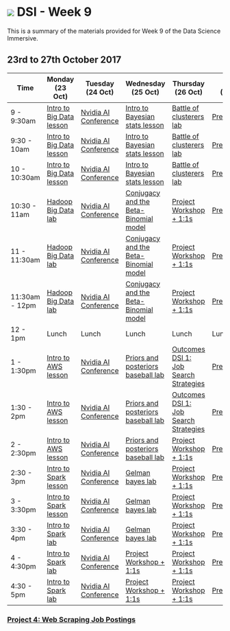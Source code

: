 # ![](https://ga-dash.s3.amazonaws.com/production/assets/logo-9f88ae6c9c3871690e33280fcf557f33.png) DSI - Week 9

This is a summary of the materials provided for Week 9 of the Data Science Immersive.

##  23rd to 27th October 2017

 Time | Monday <br>(23 Oct)     | Tuesday <br>(24 Oct)      | Wednesday <br>(25 Oct)     | Thursday <br>(26 Oct)        | Friday <br>(27 Oct)
------------ | --------------------------- | -------------------------------------- | -------------------------------- | --------------------- | -------------------------
9 - 9:30am       | [Intro to Big Data lesson][2-1.01]            | [Nvidia AI Conference][2-2.0]| [Intro to Bayesian stats lesson][2-2.03]   | [Battle of clusterers lab][2-4.03] |[Presentations][2-5.02]|
9:30 - 10am   | [Intro to Big Data lesson][2-1.01]       | [Nvidia AI Conference][2-2.0] | [Intro to Bayesian stats lesson][2-2.03]| [Battle of clusterers lab][2-4.03]|[Presentations][2-5.02]|
10 - 10:30am    | [Intro to Big Data lesson][2-1.01] | [Nvidia AI Conference][2-2.0]| [Intro to Bayesian stats lesson][2-2.03] | [Battle of clusterers lab][2-4.03]|[Presentations][2-5.01]|
10:30 - 11am     | [Hadoop Big Data lab][2-1.02]  | [Nvidia AI Conference][2-2.0] | [Conjugacy and the Beta-Binomial model][2-3.01]|[Project Workshop + 1:1s][2-4.02] |[Presentations][2-5.02]|
11 - 11:30am     | [Hadoop Big Data lab][2-1.02] | [Nvidia AI Conference][2-2.0]| [Conjugacy and the Beta-Binomial model][2-3.01]| [Project Workshop + 1:1s][2-4.02]|[Presentations][2-5.02]|
11:30am - 12pm     | [Hadoop Big Data lab][2-1.02] | [Nvidia AI Conference][2-2.0]| [Conjugacy and the Beta-Binomial model][2-3.01]| [Project Workshop + 1:1s][2-4.02]|[Presentations][2-5.02]|
12 - 1pm     | Lunch  | Lunch  | Lunch | Lunch  | Lunch |
1 - 1:30pm     | [Intro to AWS lesson][2-1.03] | [Nvidia AI Conference][2-2.0]| [Priors and posteriors baseball lab][2-3.02]| [Outcomes DSI 1: Job Search Strategies][2-4.0]|[Presentations][2-5.02]|
1:30 - 2pm     | [Intro to AWS lesson][2-1.03]  | [Nvidia AI Conference][2-2.0]| [Priors and posteriors baseball lab][2-3.02]| [Outcomes DSI 1: Job Search Strategies][2-4.0]|[Presentations][2-5.02]|
2 - 2:30pm     | [Intro to AWS lesson][2-1.03]  | [Nvidia AI Conference][2-2.0]| [Priors and posteriors baseball lab][2-3.02]| [Project Workshop + 1:1s][2-4.02]|[Presentations][2-5.02]|
2:30 - 3pm     | [Intro to Spark lesson][2-2.01] | [Nvidia AI Conference][2-2.0]| [Gelman bayes lab][2-4.01]| [Project Workshop + 1:1s][2-4.02]|[Presentations][2-5.02]|
3 - 3:30pm     | [Intro to Spark lesson][2-2.01] | [Nvidia AI Conference][2-2.0]| [Gelman bayes lab][2-4.01]| [Project Workshop + 1:1s][2-4.02]|[Presentations][2-5.02]|
3:30 - 4pm     | [Intro to Spark lab][2-2.02] | [Nvidia AI Conference][2-2.0]| [Gelman bayes lab][2-4.01]| [Project Workshop + 1:1s][2-4.02]|[Presentations][2-5.02]|
4 - 4:30pm     | [Intro to Spark lab][2-2.02] | [Nvidia AI Conference][2-2.0]| [Project Workshop + 1:1s][2-3.03]| [Project Workshop + 1:1s][2-4.02]|[Presentations][2-5.02]|
4:30 - 5pm     | [Intro to Spark lab][2-2.02] | [Nvidia AI Conference][2-2.0]| [Project Workshop + 1:1s][2-3.03]| [Project Workshop + 1:1s][2-4.02]|[Presentations][2-5.02]|


### [Project 4: Web Scraping Job Postings](https://git.generalassemb.ly/dsi-sg-01/projects/blob/master/project-four)

[2-1.0]: ../../../tree/master/week-09/1.0-exercise
[2-1.01]: ../../../tree/master/week-09/cloud-intro_to_big_data-lesson
[2-1.02]: ../../../tree/master/week-09/cloud-hadoop_big_data-lab
[2-1.03]: ../../../tree/master/week-09/cloud-intro_to_aws-lesson
[2-1.04]: ../../../tree/master/week-09/
[2-1.041]: ../../../tree/master/week-09/
[2-2.0]: https://www.nvidia.com/en-sg/ai-conference
[2-2.01]: ../../../tree/master/week-09/cloud-intro_to_spark-lesson
[2-2.02]: ../../../tree/master/week-09/cloud-intro_to_spark-lab
[2-2.03]: ../../../tree/master/week-09/bayes-intro_to_bayesian_stats-lesson
[2-2.04]: ../../../tree/master/week-09/
[2-2.05]: ../../../tree/master/week-09/
[2-3.0]: ../../../tree/master/week-09/3.0-exercise
[2-3.01]: ../../../tree/master/week-09/bayes-conjugacy_beta_binomial-lesson
[2-3.02]: ../../../tree/master/week-09/bayes-priors_posteriors_baseball-lab
[2-3.03]:https://git.generalassemb.ly/dsi-sg-01/projects/blob/master/project-four
[2-3.04]:../../../tree/master/week-09/
[2-4.0]: ../../../tree/master/week-09/4.0-exercise
[2-4.01]: ../../../tree/master/week-09/bayes-gelman_election-lab
[2-4.02]:https://git.generalassemb.ly/dsi-sg-01/projects/blob/master/project-four
[2-4.03]:https://git.generalassemb.ly/dsi-sg-01/classes/tree/master/week-08/clustering-battle_of_clusterers-lab
[2-4.04]:https://git.generalassemb.ly/dsi-sg-01/projects/blob/master/project-four
[2-4.05]:https://git.generalassemb.ly/dsi-sg-01/projects/blob/master/project-four
[2-5.0]: ../../../tree/master/week-09/5.0-exercise
[2-5.01]:https://git.generalassemb.ly/dsi-sg-01/projects/blob/master/project-four
[2-5.02]:https://git.generalassemb.ly/dsi-sg-01/projects/blob/master/project-four
[2-5.03]: ../../../tree/master/week-09/
[2-5.04]: ../../../tree/master/week-09/
